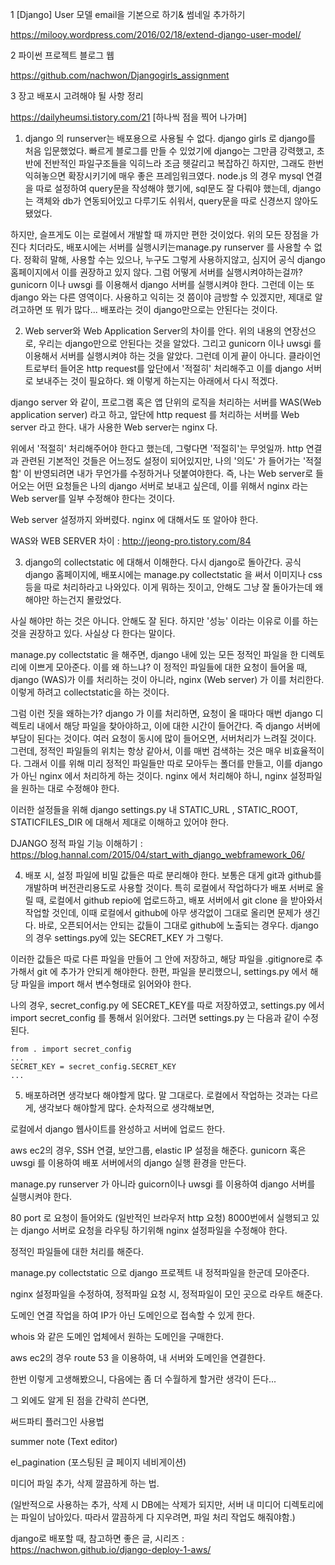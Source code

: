 
1 [Django] User 모델 email을 기본으로 하기& 썸네일 추가하기

https://milooy.wordpress.com/2016/02/18/extend-django-user-model/

2  파이썬 프로젝트 블로그 웹

https://github.com/nachwon/Djangogirls_assignment

3 장고 배포시 고려해야 될 사항 정리

https://dailyheumsi.tistory.com/21 [하나씩 점을 찍어 나가며]

1. django 의 runserver는 배포용으로 사용될 수 없다.
django girls 로 django를 처음 입문했었다. 빠르게 블로그를 만들 수 있었기에 django는 그만큼 강력했고, 초반에 전반적인 파일구조들을 익히느라 조금 헷갈리고 복잡하긴 하지만, 그래도 한번 익혀놓으면 확장시키기에 매우 좋은 프레임워크였다. node.js 의 경우 mysql 연결을 따로 설정하여 query문을 작성해야 했기에, sql문도 잘 다뤄야 했는데, django는 객체와 db가 연동되어있고 다루기도 쉬워서, query문을 따로 신경쓰지 않아도 됐었다.

하지만, 슬프게도 이는 로컬에서 개발할 때 까지만 편한 것이었다. 위의 모든 장점을 가진다 치더라도, 배포시에는 서버를 실행시키는manage.py runserver 를 사용할 수 없다. 정확히 말해, 사용할 수는 있으나, 누구도 그렇게 사용하지않고, 심지어 공식 django 홈페이지에서 이를 권장하고 있지 않다. 그럼 어떻게 서버를 실행시켜야하는걸까? gunicorn 이나 uwsgi 를 이용해서 django 서버를 실행시켜야 한다. 그런데 이는 또 django 와는 다른 영역이다. 사용하고 익히는 것 쯤이야 금방할 수 있겠지만, 제대로 알려고하면 또 뭐가 많다... 배포라는 것이 django만으로는 안된다는 것이다.

 

2. Web server와 Web Application Server의 차이를 안다.
위의 내용의 연장선으로, 우리는 django만으로 안된다는 것을 알았다. 그리고 gunicorn 이나 uwsgi 를 이용해서 서버를 실행시켜야 하는 것을 알았다. 그런데 이게 끝이 아니다. 클라이언트로부터 들어온 http request를 앞단에서 '적절히' 처리해주고 이를 django 서버로 보내주는 것이 필요하다. 왜 이렇게 하는지는 아래에서 다시 적겠다.

django server 와 같이, 프로그램 혹은 앱 단위의 로직을 처리하는 서버를 WAS(Web application server) 라고 하고, 앞단에 http request 를 처리하는 서버를 Web server 라고 한다. 내가 사용한 Web server는 nginx 다.

위에서 '적절히' 처리해주어야 한다고 했는데, 그렇다면 '적절히'는 무엇일까. http 연결과 관련된 기본적인 것들은 어느정도 설정이 되어있지만, 나의 '의도' 가 들어가는 '적절함' 이 반영되려면 내가 무언가를 수정하거나 덧붙여야한다. 즉, 나는 Web server로 들어오는 어떤 요청들은 나의 django 서버로 보내고 싶은데, 이를 위해서 nginx 라는 Web server를 일부 수정해야 한다는 것이다.

Web server 설정까지 와버렸다. nginx 에 대해서도 또 알아야 한다.

WAS와 WEB SERVER 차이 : http://jeong-pro.tistory.com/84

 
3. django의 collectstatic 에 대해서 이해한다.
다시 django로 돌아간다. 공식 django 홈페이지에, 배포시에는 manage.py collectstatic 을 써서 이미지나 css 등을 따로 처리하라고 나와있다. 이게 뭐하는 짓이고, 안해도 그냥 잘 돌아가는데 왜 해야만 하는건지 몰랐었다.

사실 해야만 하는 것은 아니다. 안해도 잘 된다. 하지만 '성능' 이라는 이유로 이를 하는 것을 권장하고 있다. 사실상 다 한다는 말이다.

manage.py collectstatic 을 해주면, django 내에 있는 모든 정적인 파일을 한 디렉토리에 이쁘게 모아준다. 이를 왜 하느냐? 이 정적인 파일들에 대한 요청이 들어올 때, django (WAS)가 이를 처리하는 것이 아니라, nginx (Web server) 가 이를 처리한다. 이렇게 하려고 collectstatic을 하는 것이다.

그럼 이런 짓을 왜하는가? django 가 이를 처리하면, 요청이 올 때마다 매번 django 디렉토리 내에서 해당 파일을 찾아야하고, 이에 대한 시간이 들어간다. 즉 django 서버에 부담이 된다는 것이다. 여러 요청이 동시에 많이 들어오면, 서버처리가 느려질 것이다. 그런데, 정적인 파일들의 위치는 항상 같아서, 이를 매번 검색하는 것은 매우 비효율적이다. 그래서 이를 위해 미리 정적인 파일들만 따로 모아두는 폴더를 만들고, 이를 django가 아닌 nginx 에서 처리하게 하는 것이다. nginx 에서 처리해야 하니, nginx 설정파일을 원하는 대로 수정해야 한다.

이러한 설정들을 위해 django settings.py 내 STATIC_URL , STATIC_ROOT, STATICFILES_DIR 에 대해서 제대로 이해하고 있어야 한다.

DJANGO 정적 파일 기능 이해하기 : https://blog.hannal.com/2015/04/start_with_django_webframework_06/

 
4. 배포 시, 설정 파일에 비밀 값들은 따로 분리해야 한다.
보통은 대게 git과 github를 개발하며 버전관리용도로 사용할 것이다. 특히 로컬에서 작업하다가 배포 서버로 올릴 때, 로컬에서 github repio에 업로드하고, 배포 서버에서 git clone 을 받아와서 작업할 것인데, 이때 로컬에서 github에 아무 생각없이 그대로 올리면 문제가 생긴다. 바로, 오픈되어서는 안되는 값들이 그대로 github에 노출되는 경우다. django의 경우 settings.py에 있는 SECRET_KEY 가 그렇다.

이러한 값들은 따로 다른 파일을 만들어 그 안에 저장하고, 해당 파일을 .gitignore로 추가해서 git 에 추가가 안되게 해야한다. 한편, 파일을 분리했으니, settings.py 에서 해당 파일을 import 해서 변수형태로 읽어와야 한다.

나의 경우, secret_config.py 에 SECRET_KEY를 따로 저장하였고, settings.py 에서 import secret_config 를 통해서 읽어왔다. 그러면 settings.py 는 다음과 같이 수정된다.

    from . import secret_config
    ...
    SECRET_KEY = secret_config.SECRET_KEY
    ...
 
5. 배포하려면 생각보다 해야할게 많다.
말 그대로다. 로컬에서 작업하는 것과는 다르게, 생각보다 해야할게 많다. 순차적으로 생각해보면,

로컬에서 django 웹사이트를 완성하고 서버에 업로드 한다.

aws ec2의 경우, SSH 연결, 보안그룹, elastic IP 설정을 해준다.
gunicorn 혹은 uwsgi 를 이용하여 배포 서버에서의 django 실행 환경을 만든다.

manage.py runserver 가 아니라 guicorn이나 uwsgi 를 이용하여 django 서버를 실행시켜야 한다.

80 port 로 요청이 들어와도 (일반적인 브라우저 http 요청) 8000번에서 실행되고 있는 django 서버로 요청을 라우팅 하기위해 nginx 설정파일을 수정해야 한다.

정적인 파일들에 대한 처리를 해준다.

manage.py collectstatic 으로 django 프로젝트 내 정적파일을 한군데 모아준다.

nginx 설정파일을 수정하여, 정적파일 요청 시, 정적파일이 모인 곳으로 라우트 해준다.

도메인 연결 작업을 하여 IP가 아닌 도메인으로 접속할 수 있게 한다.

whois 와 같은 도메인 업체에서 원하는 도메인을 구매한다.

aws ec2의 경우 route 53 을 이용하여, 내 서버와 도메인을 연결한다.

한번 이렇게 고생해봤으니, 다음에는 좀 더 수월하게 할거란 생각이 든다...

그 외에도 알게 된 점을 간략히 쓴다면,

써드파티 플러그인 사용법

summer note (Text editor)

el_pagination (포스팅된 글 페이지 네비게이션)

미디어 파일 추가, 삭제 깔끔하게 하는 법.

(일반적으로 사용하는 추가, 삭제 시 DB에는 삭제가 되지만, 서버 내 미디어 디렉토리에는 파일이 남아있다. 따라서 깔끔하게 다 지우려면, 파일 처리 작업도 해줘야함.)

django로 배포할 때, 참고하면 좋은 글, 시리즈 : https://nachwon.github.io/django-deploy-1-aws/

